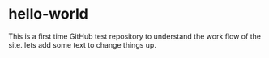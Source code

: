 # hello-world
This is a first time GitHub test repository to understand the work flow of the site. 
lets add some text to change things up. 
